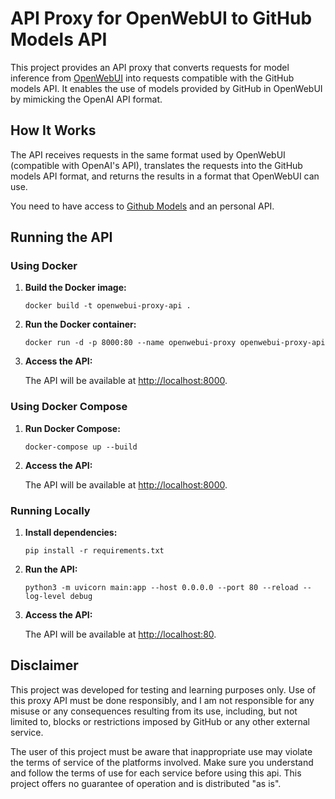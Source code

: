 API Proxy for OpenWebUI to GitHub Models API
============================================

This project provides an API proxy that converts requests for model inference from [OpenWebUI](https://github.com/open-webui/open-webui) into requests compatible with the GitHub models API. It enables the use of models provided by GitHub in OpenWebUI by mimicking the OpenAI API format.

How It Works
------------

The API receives requests in the same format used by OpenWebUI (compatible with OpenAI's API), translates the requests into the GitHub models API format, and returns the results in a format that OpenWebUI can use.  

You need to have access to [Github Models](https://github.com/marketplace/models) and an personal API.

Running the API
---------------

### Using Docker

1.  **Build the Docker image:**
    
        docker build -t openwebui-proxy-api .
    
2.  **Run the Docker container:**
    
        docker run -d -p 8000:80 --name openwebui-proxy openwebui-proxy-api
    
3.  **Access the API:**
    
    The API will be available at [http://localhost:8000](http://localhost:8000).
    

### Using Docker Compose

1.  **Run Docker Compose:**
    
        docker-compose up --build
    
2.  **Access the API:**
    
    The API will be available at [http://localhost:8000](http://localhost:8000).
    

### Running Locally

1.  **Install dependencies:**
    
        pip install -r requirements.txt
    
2.  **Run the API:**
    
        python3 -m uvicorn main:app --host 0.0.0.0 --port 80 --reload --log-level debug
    
3.  **Access the API:**
    
    The API will be available at [http://localhost:80](http://localhost:80).

Disclaimer
----------

This project was developed for testing and learning purposes only. Use of this proxy API must be done responsibly, and I am not responsible for any misuse or any consequences resulting from its use, including, but not limited to, blocks or restrictions imposed by GitHub or any other external service.

The user of this project must be aware that inappropriate use may violate the terms of service of the platforms involved. Make sure you understand and follow the terms of use for each service before using this api. This project offers no guarantee of operation and is distributed "as is".